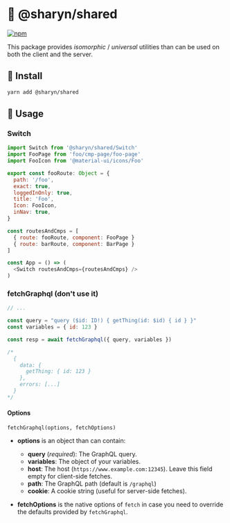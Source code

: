 # 🌹 @sharyn/shared

[![npm](https://img.shields.io/npm/v/@sharyn/shared.svg)](https://www.npmjs.com/package/@sharyn/shared)

This package provides _isomorphic_ / _universal_ utilities than can be used on both the client and the server.

## 🌹 Install

```bash
yarn add @sharyn/shared
```

## 🌹 Usage

### Switch

```js
import Switch from '@sharyn/shared/Switch'
import FooPage from 'foo/cmp-page/foo-page'
import FooIcon from '@material-ui/icons/Foo'

export const fooRoute: Object = {
  path: '/foo',
  exact: true,
  loggedInOnly: true,
  title: 'Foo',
  Icon: FooIcon,
  inNav: true,
}

const routesAndCmps = [
  { route: fooRoute, component: FooPage }
  { route: barRoute, component: BarPage }
]

const App = () => (
  <Switch routesAndCmps={routesAndCmps} />
)
```

### fetchGraphql (don't use it)

```js
// ...

const query = "query ($id: ID!) { getThing(id: $id) { id } }"
const variables = { id: 123 }

const resp = await fetchGraphql({ query, variables })

/*
  {
    data: {
      getThing: { id: 123 }
    },
    errors: [...]
  }
*/
```

#### Options

`fetchGraphql(options, fetchOptions)`

- **options** is an object than can contain:
  - **query** (_required_): The GraphQL query.
  - **variables**: The object of your variables.
  - **host**: The host (`https://www.example.com:12345`). Leave this field empty for client-side fetches.
  - **path**: The GraphQL path (default is `/graphql`)
  - **cookie**: A cookie string (useful for server-side fetches).

- **fetchOptions** is the native options of `fetch` in case you need to override the defaults provided by `fetchGraphql`.
